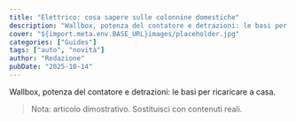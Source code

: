 ```yaml
---
title: "Elettrico: cosa sapere sulle colonnine domestiche"
description: "Wallbox, potenza del contatore e detrazioni: le basi per ricaricare a casa."
cover: "${import.meta.env.BASE_URL}images/placeholder.jpg"
categories: ["Guides"]
tags: ["auto", "novità"]
author: "Redazione"
pubDate: "2025-10-14"
---
```


Wallbox, potenza del contatore e detrazioni: le basi per ricaricare a casa.

> Nota: articolo dimostrativo. Sostituisci con contenuti reali.
